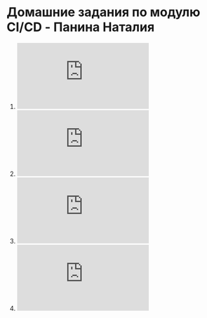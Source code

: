 # Домашние задания по модулю CI/CD - Панина Наталия  
1. ![Домашнее задание "Ansible. ч.1"](https://github.com/nataliya-panina/cicd/blob/main/ansible/README.md)
2. ![Домашнее задание "Ansible. ч.2"](https://github.com/nataliya-panina/cicd/blob/main/ansible-2/README.md)
3. ![Домашнее задание к занятию «Подъём инфраструктуры в Yandex Cloud»](https://github.com/nataliya-panina/cicd/blob/main/infra-cloud/README.md)
4.  ![Домашнее задание к занятию «Что такое DevOps. СI/СD»](https://github.com/nataliya-panina/cicd/blob/main/devops/README.md)
